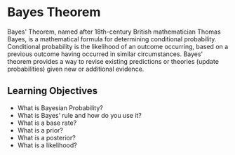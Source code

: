 # Bayes Theorem

Bayes' Theorem, named after 18th-century British mathematician Thomas Bayes, is a mathematical formula for determining conditional probability. Conditional probability is the likelihood of an outcome occurring, based on a previous outcome having occurred in similar circumstances. Bayes' theorem provides a way to revise existing predictions or theories (update probabilities) given new or additional evidence.

## Learning Objectives

- What is Bayesian Probability?
- What is Bayes’ rule and how do you use it?
- What is a base rate?
- What is a prior?
- What is a posterior?
- What is a likelihood?